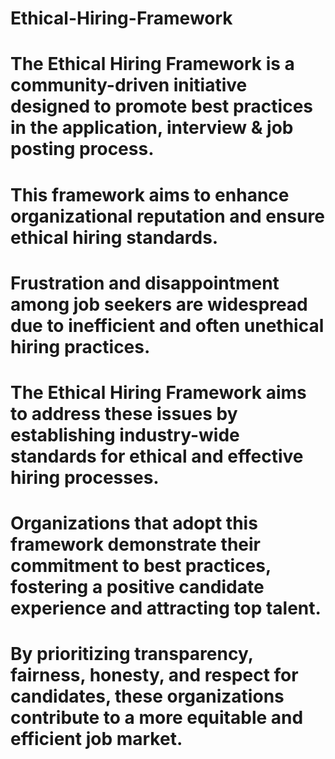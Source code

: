 # Ethical-Hiring-Framework
# The Ethical Hiring Framework is a community-driven initiative designed to promote best practices in the application, interview & job posting process.
# This framework aims to enhance organizational reputation and ensure ethical hiring standards.

# Frustration and disappointment among job seekers are widespread due to inefficient and often unethical hiring practices.
# The Ethical Hiring Framework aims to address these issues by establishing industry-wide standards for ethical and effective hiring processes.
# Organizations that adopt this framework demonstrate their commitment to best practices, fostering a positive candidate experience and attracting top talent.
# By prioritizing transparency, fairness, honesty, and respect for candidates, these organizations contribute to a more equitable and efficient job market.

